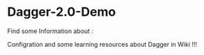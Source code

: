 # Dagger-2.0-Demo

Find some Information about :

Configration and some learning resources about Dagger in Wiki !!!
